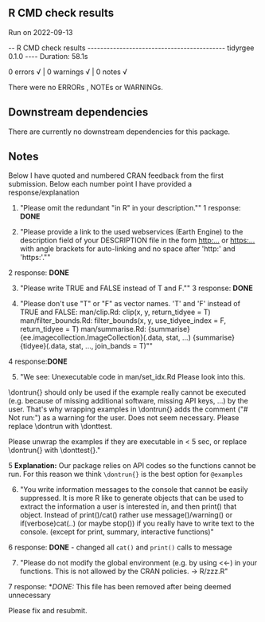 ## R CMD check results  

Run on 2022-09-13

-- R CMD check results ------------------------------------------- tidyrgee 0.1.0 ----
Duration: 58.1s

0 errors √ | 0 warnings √ | 0 notes √


There were no ERRORs , NOTEs or WARNINGs. 

## Downstream dependencies  

There are currently no downstream dependencies for this package.  

## Notes
Below I have quoted and numbered CRAN feedback from the first submission. Below each number point I have provided a response/explanation

1. "Please omit the redundant "in R" in your description."" 
1 response: **DONE**

2. "Please provide a link to the used webservices (Earth Engine) to the
description field
of your DESCRIPTION file in the form
<http:...> or <https:...>
with angle brackets for auto-linking and no space after 'http:' and
'https:'."" 

2 response: **DONE**

3. "Please write TRUE and FALSE instead of T and F.""
3 response: **DONE**

4. "Please don't use "T" or "F" as vector names.
'T' and 'F' instead of TRUE and FALSE:
   man/clip.Rd:
     clip(x, y, return_tidyee = T)
   man/filter_bounds.Rd:
     filter_bounds(x, y, use_tidyee_index = F, return_tidyee = T)
   man/summarise.Rd:
     {summarise}{ee.imagecollection.ImageCollection}(.data, stat, ...)
     {summarise}{tidyee}(.data, stat, ..., join_bands = T)""

4 response:**DONE**

5. "We see:      Unexecutable code in man/set_idx.Rd
Please look into this.

\dontrun{} should only be used if the example really cannot be executed
(e.g. because of missing additional software, missing API keys, ...) by
the user. That's why wrapping examples in \dontrun{} adds the comment
("# Not run:") as a warning for the user.
Does not seem necessary.
Please replace \dontrun with \donttest.

Please unwrap the examples if they are executable in < 5 sec, or replace
\dontrun{} with \donttest{}."

5 **Explanation:** Our package relies on API codes so the functions cannot be run. 
For this reason we think `\dontrun{}` is the best option for `@examples`

6. "You write information messages to the console that cannot be easily
suppressed.
It is more R like to generate objects that can be used to extract the
information a user is interested in, and then print() that object.
Instead of print()/cat() rather use message()/warning() or
if(verbose)cat(..) (or maybe stop()) if you really have to write text to
the console.
(except for print, summary, interactive functions)"

6 response: **DONE** - changed all `cat()` and `print()` calls to message

7. "Please do not modify the global environment (e.g. by using <<-) in your
functions. This is not allowed by the CRAN policies. -> R/zzz.R"

7 response: **DONE:* This file has been removed after being deemed unnecessary

Please fix and resubmit.
